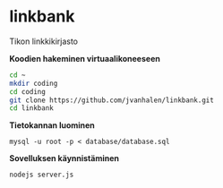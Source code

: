 linkbank
========

Tikon linkkikirjasto

**Koodien hakeminen virtuaalikoneeseen**

```bash
cd ~
mkdir coding
cd coding
git clone https://github.com/jvanhalen/linkbank.git
cd linkbank
```

**Tietokannan luominen**

`mysql -u root -p < database/database.sql`

**Sovelluksen käynnistäminen**

`nodejs server.js` 